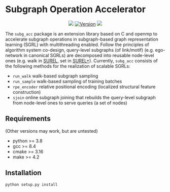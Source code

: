 # Subgraph Operation Accelerator
<p align="center">
    <a href="https://github.com/VeritasYin/subg_acc/blob/master/LICENSE"><img src="https://img.shields.io/badge/License-BSD%202--Clause-red.svg"></a>
    <a href="https://github.com/VeritasYin/subg_acc/blob/master/setup.py"><img src="https://img.shields.io/badge/Version-v1.1-orange" alt="Version"></a>
    <a href="https://hits.seeyoufarm.com"><img src="https://hits.seeyoufarm.com/api/count/incr/badge.svg?url=https%3A%2F%2Fgithub.com%2FVeritasYin%2Fsubg_acc&count_bg=%2379C83D&title_bg=%23555555&icon=&icon_color=%23E7E7E7&title=Hits&edge_flat=false"/></a>
</p>

The `subg_acc` package is an extension library based on C and openmp to accelerate subgraph operations in subgraph-based graph representation learning (SGRL) with multithreading enabled. Follow the principles of algorithm system co-design, query-level subgraphs (of link/motif) (e.g. ego-network in canonical SGRLs) are decomposed into reusable node-level ones (e.g. walk in [SUREL](https://arxiv.org/abs/2202.13538), set in [SUREL+](https://github.com/VeritasYin/SUREL_Plus/blob/main/manuscript/SUREL_Plus_Full.pdf)). Currently, `subg_acc` consists of the following methods for the realization of scalable SGRLs:

- `run_walk` walk-based subgraph sampling
- `run_sample` walk-based sampling of training batches 
- `rpe_encoder` relative positional encoding (localized structural feature construction)
- `sjoin` online subgraph joining that rebuilds the query-level subgraph from node-level ones to serve queries (a set of nodes)

## Requirements
(Other versions may work, but are untested)

- python >= 3.8
- gcc >= 8.4
- cmake >= 3.16
- make >= 4.2

## Installation
```
python setup.py install
```


